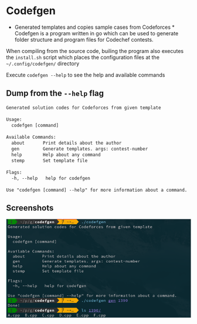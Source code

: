 # Codefgen
* Generated templates and copies sample cases from Codeforces *     
Codefgen is a program written in go which can be used to generate folder structure and program files for Codechef contests.  

When compiling from the source code, builing the program also executes the `install.sh` script which places the configuration files at the `~/.config/codefgen/` directory  

Execute `codefgen --help` to see the help and available commands

## Dump from the `--help` flag  
```
Generated solution codes for Codeforces from given template

Usage:
  codefgen [command]

Available Commands:
  about       Print details about the author
  gen         Generate templates. args: contest-number
  help        Help about any command
  stemp       Set template file

Flags:
  -h, --help   help for codefgen

Use "codefgen [command] --help" for more information about a command.
```

## Screenshots  
![Screenshot](images/screenshot.png)
